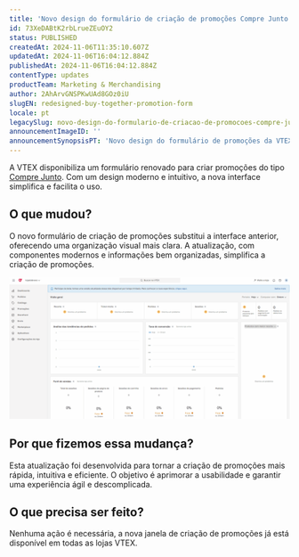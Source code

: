 ```yaml
---
title: 'Novo design do formulário de criação de promoções Compre Junto'
id: 73XeDABtK2rbLrueZEuOY2
status: PUBLISHED
createdAt: 2024-11-06T11:35:10.607Z
updatedAt: 2024-11-06T16:04:12.884Z
publishedAt: 2024-11-06T16:04:12.884Z
contentType: updates
productTeam: Marketing & Merchandising
author: 2AhArvGNSPKwUAd8GOz0iU
slugEN: redesigned-buy-together-promotion-form
locale: pt
legacySlug: novo-design-do-formulario-de-criacao-de-promocoes-compre-junto
announcementImageID: ''
announcementSynopsisPT: 'Novo design do formulário de promoções da VTEX, com interface moderna e uso simplificado.'
---
```


A VTEX disponibiliza um formulário renovado para criar promoções do tipo [Compre Junto](https://help.vtex.com/tutorial/compre-junto--tutorials_323). Com um design moderno e intuitivo, a nova interface simplifica e facilita o uso.

## O que mudou?
O novo formulário de criação de promoções substitui a interface anterior, oferecendo uma organização visual mais clara. A atualização, com componentes modernos e informações bem organizadas, simplifica a criação de promoções.

![Informação geral - PT](https://raw.githubusercontent.com/vtexdocs/help-center-content/refs/heads/main/docs/pt/announcements/2024/novo-design-do-formulario-de-criacao-de-promocoes-compre-junto_1.gif)

## Por que fizemos essa mudança?
Esta atualização foi desenvolvida para tornar a criação de promoções mais rápida, intuitiva e eficiente. O objetivo é aprimorar a usabilidade e garantir uma experiência ágil e descomplicada.

## O que precisa ser feito?
Nenhuma ação é necessária, a nova janela de criação de promoções já está disponível em todas as lojas VTEX.

